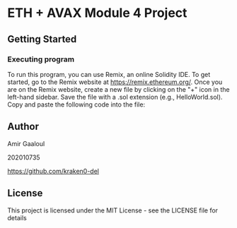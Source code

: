# ETH + AVAX Module 4 Project


## Getting Started

### Executing program

To run this program, you can use Remix, an online Solidity IDE. To get started, go to the Remix website at https://remix.ethereum.org/.
Once you are on the Remix website, create a new file by clicking on the "+" icon in the left-hand sidebar. Save the file with a .sol extension (e.g., HelloWorld.sol). Copy and paste the following code into the file:



## Author

Amir Gaaloul 

202010735

https://github.com/kraken0-del

## License

This project is licensed under the MIT License - see the LICENSE file for details
